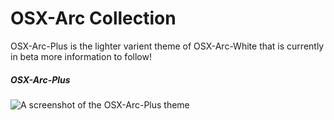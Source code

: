 # OSX-Arc Collection

OSX-Arc-Plus is the lighter varient theme of OSX-Arc-White that is currently in beta more information to follow!

##### OSX-Arc-Plus

![A screenshot of the OSX-Arc-Plus theme](https://cn.pling.com/img/0/3/9/e/500aeeabaf0222d530ffd8ce59b4da6e4428.png)

